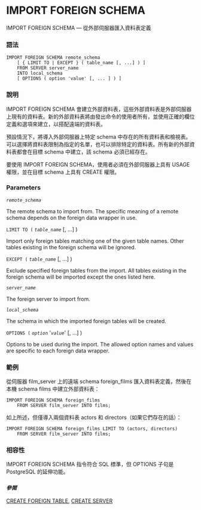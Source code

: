# IMPORT FOREIGN SCHEMA

IMPORT FOREIGN SCHEMA — 從外部伺服器匯入資料表定義

### 語法

```text
IMPORT FOREIGN SCHEMA remote_schema
    [ { LIMIT TO | EXCEPT } ( table_name [, ...] ) ]
    FROM SERVER server_name
    INTO local_schema
    [ OPTIONS ( option 'value' [, ... ] ) ]
```

### 說明

IMPORT FOREIGN SCHEMA 會建立外部資料表，這些外部資料表是外部伺服器上現有的資料表。新的外部資料表將由發出命令的使用者所有，並使用正確的欄位定義和選項來建立，以搭配遠端的資料表。

預設情況下，將導入外部伺服器上特定 schema 中存在的所有資料表和檢視表。可以選擇將資料表限制為指定的名單，也可以排除特定的資料表。所有新的外部資料表都會在目標 schema 中建立，該 schema 必須已經存在。

要使用 IMPORT FOREIGN SCHEMA，使用者必須在外部伺服器上具有 USAGE 權限，並在目標 schema 上具有 CREATE 權限。

### Parameters

_`remote_schema`_

The remote schema to import from. The specific meaning of a remote schema depends on the foreign data wrapper in use.

`LIMIT TO (` _`table_name`_ \[, ...\] \)

Import only foreign tables matching one of the given table names. Other tables existing in the foreign schema will be ignored.

`EXCEPT (` _`table_name`_ \[, ...\] \)

Exclude specified foreign tables from the import. All tables existing in the foreign schema will be imported except the ones listed here.

_`server_name`_

The foreign server to import from.

_`local_schema`_

The schema in which the imported foreign tables will be created.

`OPTIONS (` _`option`_ '_`value`_' \[, ...\] \)

Options to be used during the import. The allowed option names and values are specific to each foreign data wrapper.

### 範例

從伺服器 film\_server 上的遠端 schema foreign\_films 匯入資料表定義，然後在本機 schema films 中建立外部資料表：

```text
IMPORT FOREIGN SCHEMA foreign_films
    FROM SERVER film_server INTO films;
```

如上所述，但僅導入兩個資料表 actors 和 directors（如果它們存在的話）：

```text
IMPORT FOREIGN SCHEMA foreign_films LIMIT TO (actors, directors)
    FROM SERVER film_server INTO films;
```

### 相容性

IMPORT FOREIGN SCHEMA 指令符合 SQL 標準，但 OPTIONS 子句是 PostgreSQL 的延伸功能。

### _`參閱`_

[CREATE FOREIGN TABLE](create-foreign-table.md), [CREATE SERVER](create-server.md)

